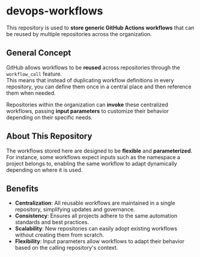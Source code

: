 # devops-workflows

This repository is used to **store generic GitHub Actions workflows** that can be reused by multiple repositories across the organization.

## General Concept

GitHub allows workflows to be **reused** across repositories through the `workflow_call` feature.  
This means that instead of duplicating workflow definitions in every repository, you can define them once in a central place and then reference them when needed.

Repositories within the organization can **invoke** these centralized workflows, passing **input parameters** to customize their behavior depending on their specific needs.

## About This Repository

The workflows stored here are designed to be **flexible** and **parameterized**.  
For instance, some workflows expect inputs such as the namespace a project belongs to, enabling the same workflow to adapt dynamically depending on where it is used.

## Benefits

- **Centralization**: All reusable workflows are maintained in a single repository, simplifying updates and governance.
- **Consistency**: Ensures all projects adhere to the same automation standards and best practices.
- **Scalability**: New repositories can easily adopt existing workflows without creating them from scratch.
- **Flexibility**: Input parameters allow workflows to adapt their behavior based on the calling repository's context.
